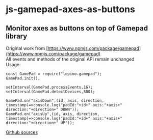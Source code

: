 # js-gamepad-axes-as-buttons 

## Monitor axes as buttons on top of Gamepad library

Original work from [https://www.npmjs.com/package/gamepad](https://www.npmjs.com/package/gamepad)<br>
All events and methods of the original API remain unchanged<br>
Usage:
```
const GamePad = require("lepioo.gamepad");
GamePad.init();

setInterval(GamePad.processEvents,16);
setInterval(GamePad.detectDevices,500);

GamePad.on("axisDown",(id, axis, direction, timestamp)=>console.log("padId:"+id+" axis:"+axis+" direction:"+direction+" DOWN"));
GamePad.on("axisUp",(id, axis, direction, timestamp)=>console.log("padId:"+id+" axis:"+axis+" direction:"+direction+" UP"));
```
[Github sources](https://github.com/kevincastejon/js-gamepad-axes-as-buttons)
